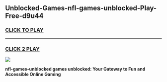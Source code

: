 
## Unblocked-Games-nfl-games-unblocked-Play-Free-d9u44
<h3>
<a href="https://premium76.site?title=nfl-games-unblocked&ref=10A">CLICK TO PLAY</a></h3>
<hr>

<h3>
<a href="https://premium76.site?title=nfl-games-unblocked&ref=10A">CLICK 2 PLAY</a>
  
</h3>

<a href="https://premium76.site?title=nfl-games-unblocked&ref=10A"><img src="https://clearcache.store/games.png"></a>


**nfl-games-unblocked games unblocked: Your Gateway to Fun and Accessible Online Gaming**
